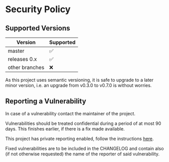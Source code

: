 <!-- SPDX-FileCopyrightText: 2025 The geany contributors.
     SPDX-License-Identifier: MPL-2.0
-->

Security Policy
===============

Supported Versions
------------------

| Version        | Supported          |
|----------------|--------------------|
| master         | :white_check_mark: |
| releases 0.x   | :white_check_mark: |
| other branches | :x:                |

As this project uses semantic versioning, it is safe to upgrade to a later minor version,
i.e. an upgrade from v0.3.0 to v0.7.0 is without worries.


Reporting a Vulnerability
-------------------------

In case of a vulnerability contact the maintainer of the project.

Vulnerabilities should be treated confidential during a period of at most 90 days.
This finishes earlier, if there is a fix made available.

This project has private reporting enabled, follow the instructions
[here](https://docs.github.com/en/code-security/security-advisories/guidance-on-reporting-and-writing/privately-reporting-a-security-vulnerability).

Fixed vulnerabilities are to be included in the CHANGELOG and contain
also (if not otherwise requested) the name of the reporter of said vulnerability.
